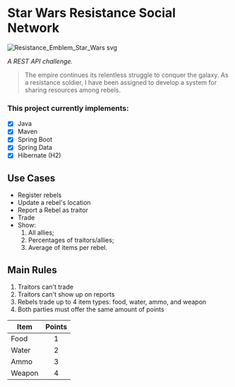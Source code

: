 # Star Wars Resistance Social Network 

![Resistance_Emblem_Star_Wars svg](https://github.com/neonabuko/new-rebels-network/assets/83613676/b79875f4-1506-4eaa-9e89-bfaaa842f569)

_A REST API challenge._

> The empire continues its relentless struggle to conquer the galaxy. As a resistance soldier, I have been assigned to develop a system for sharing resources among rebels.

### This project currently implements:
- [x] Java
- [x] Maven 
- [x] Spring Boot
- [x] Spring Data
- [x] Hibernate (H2)

## Use Cases
- Register rebels
- Update a rebel's location
- Report a Rebel as traitor
- Trade
- Show:
  1. All allies;
  2. Percentages of traitors/allies;
  3. Average of items per rebel.

## Main Rules
1. Traitors can't trade
2. Traitors can't show up on reports
3. Rebels trade up to 4 item types: food, water, ammo, and weapon
4. Both parties must offer the same amount of points
   
  | Item  | Points |
  | ----- | :------: |
  | Food    | 1 |
  | Water   | 2 |
  | Ammo    | 3 |
  | Weapon  | 4 |
